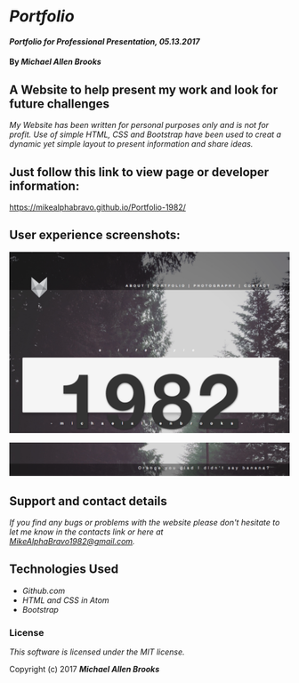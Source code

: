 # _Portfolio_

#### _Portfolio for Professional Presentation, 05.13.2017_

#### By _**Michael Allen Brooks**_

## A Website to help present my work and look for future challenges

_My Website has been written for personal purposes only and is not for profit.  Use of simple HTML, CSS and Bootstrap have been used to creat a dynamic yet simple layout to present information and share ideas._

## Just follow this link to view page or developer information:

https://mikealphabravo.github.io/Portfolio-1982/

## User experience screenshots:

![alt text](/images/1982.png)

![alt text](/images/1982footer.png)

## Support and contact details

_If you find any bugs or problems with the website please don't hesitate to let me know in the contacts link or here at MikeAlphaBravo1982@gmail.com._

## Technologies Used

* _Github.com_
* _HTML and CSS in Atom_
* _Bootstrap_

### License

*This software is licensed under the MIT license.*

Copyright (c) 2017 **_Michael Allen Brooks_**
